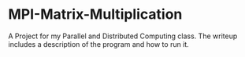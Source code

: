 # MPI-Matrix-Multiplication

A Project for my Parallel and Distributed Computing class. The writeup includes a description of the program and how to run it.
